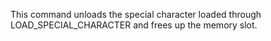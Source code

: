 This command unloads the special character loaded through LOAD_SPECIAL_CHARACTER and frees up the memory slot.
